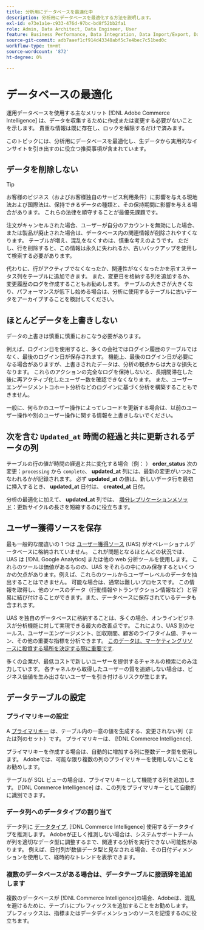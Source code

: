 ```yaml
---
title: 分析用にデータベースを最適化中
description: 分析用にデータベースを最適化する方法を説明します。
exl-id: e73e1a1e-c933-476d-97bc-bd8f52bb2fa1
role: Admin, Data Architect, Data Engineer, User
feature: Business Performance, Data Integration, Data Import/Export, Data Warehouse Manager
source-git-commit: adb7aaef1cf914d43348abf5c7e4bec7c51bed0c
workflow-type: tm+mt
source-wordcount: '872'
ht-degree: 0%

---
```


# データベースの最適化

運用データベースを使用する主なメリット [!DNL Adobe Commerce Intelligence] は、データを収集するために作成または変更する必要がないことを示します。 貴重な情報は既に存在し、ロックを解除するだけで済みます。

このトピックには、分析用にデータベースを最適化し、生データから実用的なインサイトを引き出すのに役立つ推奨事項が含まれています。

## データを削除しない

>[!TIP]
>
>お客様のビジネス（およびお客様独自のサービス利用条件）に影響を与える現地法および国際法は、保持できるデータの種類と、その保持期間に影響を与える場合があります。 これらの法律を順守することが最優先課題です。

注文がキャンセルされた場合、ユーザーが自分のアカウントを無効にした場合、または製品が廃止された場合は、データベース内の関連情報が削除されやすくなります。 テーブルが増え、混乱をなくすのは、慎重な考えのようです。 ただし、行を削除すると、この情報は永久に失われるか、古いバックアップを使用して検索する必要があります。

代わりに、行がアクティブでなくなったか、関連性がなくなったかを示すステータス列をテーブルに追加できます。 また、変更日を格納する列を追加するか、変更履歴のログを作成することもお勧めします。 テーブルの大きさが大きくなり、パフォーマンスが低下し始める場合は、分析に使用するテーブルに古いデータをアーカイブすることを検討してください。

## ほとんどデータを上書きしない

データの上書きは慎重に慎重におこなう必要があります。

例えば、ログイン日を使用すると、多くの会社ではログイン履歴のテーブルではなく、最後のログイン日が保存されます。 機能上、最後のログイン日が必要になる場合がありますが、上書きされたデータは、分析の観点からは大きな損失となります。 これらのアクションの完全なログを保持しないと、長期間滞在した後に再アクティブ化したユーザー数を確認できなくなります。 また、ユーザーエンゲージメントコホート分析などのログインに基づく分析を構築することもできません。

一般に、何らかのユーザー操作によってレコードを更新する場合は、以前のユーザー操作や別のユーザー操作に関する情報を上書きしないでください。

## 次を含む `Updated_at` 時間の経過と共に更新されるデータの列

テーブルの行の値が時間の経過と共に変化する場合（例： ） **order\_status** 次の変更：`processing` から `complete`、 **updated\_at** 列には、最新の変更がいつおこなわれるかが記録されます。 必ず **updated\_at** の値は、新しいデータ行を最初に挿入するとき、 **updated\_at** 日付は、 **created\_at** 日付。

分析の最適化に加えて、 **updated\_at** 列では、 [増分レプリケーションメソッド](../data-analyst/data-warehouse-mgr/cfg-replication-methods.md)：更新サイクルの長さを短縮するのに役立ちます。

## ユーザー獲得ソースを保存

最も一般的な間違いの 1 つは [ユーザー獲得ソース](../data-analyst/analysis/google-track-user-acq.md) (UAS) がオペレーショナルデータベースに格納されていません。 これが問題となるほとんどの状況では、UAS は [!DNL Google Analytics] または他の web 分析ツールを使用します。 これらのツールは価値があるものの、UAS をそれらの中にのみ保存するといくつかの欠点があります。例えば、これらのツールからユーザーレベルのデータを抽出することはできません。 可能な場合は、通常は難しいプロセスです。 この情報を取得し、他のソースのデータ（行動情報やトランザクション情報など）と容易に結び付けることができます。また、データベースに保存されているデータも含まれます。

UAS を独自のデータベースに格納することは、多くの場合、オンラインビジネスが分析機能に対して実現できる最大の改善点です。 これにより、UAS 別のセールス、ユーザーエンゲージメント、回収期間、顧客のライフタイム値、チャーン、その他の重要な指標を分析できます。 [このデータは、マーケティングリソースに投資する場所を決定する際に重要です](../data-analyst/analysis/most-value-source-channel.md).

多くの企業が、最低コストで新しいユーザーを提供するチャネルの検索にのみ注力しています。 各チャネルから取得したユーザーの質を追跡しない場合は、ビジネス価値を生み出さないユーザーを引き付けるリスクが生じます。

## データテーブルの設定

### プライマリキーの設定

A [プライマリキー](https://en.wikipedia.org/wiki/Unique_key) は、テーブル内の一意の値を生成する、変更されない列（または列のセット）です。 プライマリキーは、 [!DNL Commerce Intelligence].

プライマリキーを作成する場合は、自動的に増加する列に整数データ型を使用します。 Adobeでは、可能な限り複数の列のプライマリキーを使用しないことをお勧めします。

テーブルが SQL ビューの場合は、プライマリキーとして機能する列を追加します。 [!DNL Commerce Intelligence] は、この列をプライマリキーとして自動的に識別できます。

### データ列へのデータタイプの割り当て

データ列に [データタイプ](https://en.wikipedia.org/wiki/Data_type), [!DNL Commerce Intelligence] 使用するデータタイプを推測します。 Adobeが正しく推測しない場合は、システムサポートチームが列を適切なデータ型に調整するまで、関連する分析を実行できない可能性があります。 例えば、日付列が数値データ型と見なされる場合、その日付ディメンションを使用して、経時的なトレンドを表示できます。

### 複数のデータベースがある場合は、データテーブルに接頭辞を追加します

複数のデータベースが [!DNL Commerce Intelligence]の場合、Adobeは、混乱を避けるために、テーブルにプレフィックスを追加することをお勧めします。 プレフィックスは、指標またはデータディメンションのソースを記憶するのに役立ちます。
